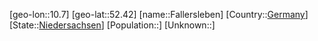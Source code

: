 ﻿---
location: [52.42,10.7]
type: City
tags:
- geo/City


SpocWebEntityId: 30127
isDeleted: false
confidential: public

---
[geo-lon::10.7]
[geo-lat::52.42]
[name::Fallersleben]
[Country::[Germany](geo/Continent/Europe/Germany.md)]
[State::[Niedersachsen](geo/Continent/Europe/Germany/Niedersachsen.md)]
[Population::]
[Unknown::]

